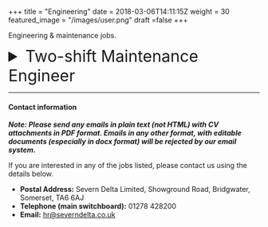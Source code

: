 +++
title = "Engineering"
date = 2018-03-06T14:11:15Z
weight = 30
featured_image = "/images/user.png"
draft =false
+++

Engineering & maintenance jobs.
<!--more-->

<details>
<summary style="font-size:2rem;"> Two-shift Maintenance Engineer</summary>

<br>

#### Shift pattern and pay:

**Pattern** - rotating shifts (6am-2.15pm / 2.00-10:15pm) Monday to Friday

**Salary** - £28,000 per annum

#### Summary

We require a time served multi-skilled engineer (Mechanical) from a manufacturing or packaging background. You will be  responsible for a wide range of tasks across the site.

Being part of the engineering team you will be expected to be intuitive and versatile and be able to work quickly and efficiently in order to maintain factory production levels and quality at all times.

#### Person Spec

The person we a looking for will have the following attributes:

* Time-served Multi-Skilled Engineer;
* Maintenance experience in an FMCG or packaging environment;
* Proven ability to carry out routine maintenance duties, ideally accredited to a recognised training standard;
* Able to read both mechanical and electrical drawings;
* Understanding of pneumatic systems and PLC circuits an advantage.

#### Main duties

The job holder will have the following day to day responsibilities:

* Maintain volume wet-wipe and dryer sheet production lines and associated services;
* Fault finding on both mechanical and small electrical equipment;
* Contribute to new product development projects and improvements in the factory;
* General facilities maintenance 
</details>
<hr>

#### Contact information

**_Note: Please send any emails in plain text (not HTML) with CV attachments in PDF format. Emails in any other format, with editable documents (especially in docx format) will be rejected by our email system._**

If you are interested in any of the jobs listed, please contact us using the details below.

* **Postal Address:** Severn Delta Limited, Showground Road, Bridgwater, Somerset, TA6 6AJ
* **Telephone (main switchboard):** 01278 428200
* **Email:** hr@severndelta.co.uk

